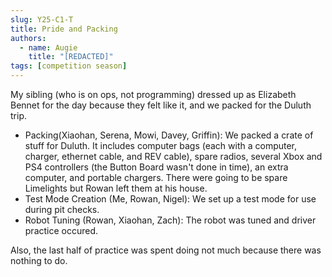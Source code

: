 ```yaml
---
slug: Y25-C1-T
title: Pride and Packing
authors:
  - name: Augie
    title: "[REDACTED]"
tags: [competition season]
---
```

My sibling (who is on ops, not programming) dressed up as Elizabeth Bennet for the day because they felt like it, and we packed for the Duluth trip.
* Packing(Xiaohan, Serena, Mowi, Davey, Griffin): We packed a crate of stuff for Duluth. It includes computer bags (each with a computer, charger, ethernet cable, and REV cable), spare radios, several Xbox and PS4 controllers (the Button Board wasn't done in time), an extra computer, and portable chargers. There were going to be spare Limelights but Rowan left them at his house.
* Test Mode Creation (Me, Rowan, Nigel): We set up a test mode for use during pit checks. 
* Robot Tuning (Rowan, Xiaohan, Zach): The robot was tuned and driver practice occured.

Also, the last half of practice was spent doing not much because there was nothing to do. 